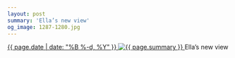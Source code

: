```yaml
---
layout: post
summary: 'Ella’s new view'
og_image: 1287-1280.jpg
---
```


<p>
 <time>
  <a href="/1287">
   {{ page.date | date: "%B %-d, %Y" }}
  </a>
 </time>
 <a href="/1287">
  <img alt="{{ page.summary }}" sizes="(min-width: 700px) 50vw, calc(100vw - 2rem)" src="{{ site.assets_url }}/1287-640.jpg" srcset="{{ site.assets_url }}/1287-320.jpg 320w, {{ site.assets_url }}/1287-640.jpg 640w, {{ site.assets_url }}/1287-960.jpg 960w, {{ site.assets_url }}/1287-1280.jpg 1280w"/>
 </a>
 <span>
  Ella’s new view
 </span>
</p>
